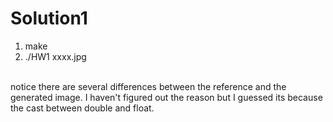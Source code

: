 # Solution1
<ol>
  <li>make</li>
  <li>./HW1 xxxx.jpg</li>
</ol>
<br>
notice there are several differences between the reference and the generated image. I haven't figured out the reason but I guessed its because the cast between double and float.
